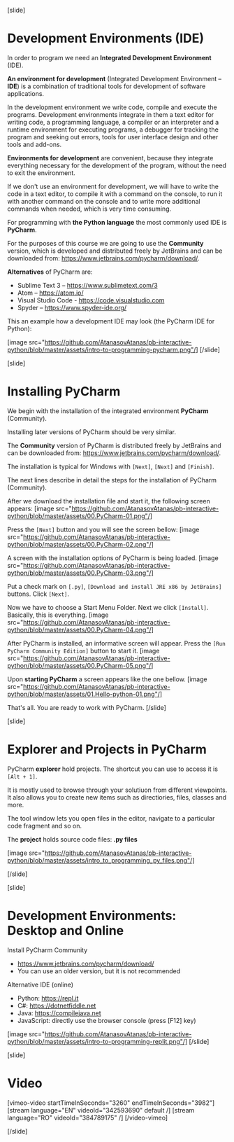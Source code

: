 [slide]
# Development Environments (IDE)
In order to program we need an **Integrated Development Environment** (IDE). 

**An environment for development** (Integrated Development Environment – **IDE**) is a combination of traditional tools for development of software applications. 

In the development environment we write code, compile and execute the programs. Development environments integrate in them a text editor for writing code, a programming language, a compiler or an interpreter and a runtime environment for executing programs, a debugger for tracking the program and seeking out errors, tools for user interface design and other tools and add-ons.

**Environments for development** are convenient, because they integrate everything necessary for the development of the program, without the need to exit the environment. 

If we don't use an environment for development, we will have to write the code in a text editor, to compile it with a command on the console, to run it with another command on the console and to write more additional commands when needed, which is very time consuming. 

For programming with **the Python language** the most commonly used IDE is **PyCharm**.

For the purposes of this course we are going to use the **Community** version, which is developed and distributed freely by JetBrains and can be downloaded from: https://www.jetbrains.com/pycharm/download/.

**Alternatives** of PyCharm are:
- Sublime Text 3 – https://www.sublimetext.com/3
- Atom – https://atom.io/
- Visual Studio Code - https://code.visualstudio.com
- Spyder – https://www.spyder-ide.org/

This an example how a development IDE may look (the PyCharm IDE for Python):

[image src="https://github.com/AtanasovAtanas/pb-interactive-python/blob/master/assets/intro-to-programming-pycharm.png"/]
[/slide]

[slide]
# Installing PyCharm
We begin with the installation of the integrated environment **PyCharm** (Community). 

Installing later versions of PyCharm should be very similar.

The **Community** version of PyCharm is distributed freely by JetBrains and can be downloaded from: https://www.jetbrains.com/pycharm/download/.

The installation is typical for Windows with `[Next]`, `[Next]` and `[Finish]`.

The next lines describe in detail the steps for the installation of PyCharm (Community). 

After we download the installation file and start it, the following screen appears:
[image src="https://github.com/AtanasovAtanas/pb-interactive-python/blob/master/assets/00.PyCharm-01.png"/]

Press the `[Next]` button and you will see the screen bellow:
[image src="https://github.com/AtanasovAtanas/pb-interactive-python/blob/master/assets/00.PyCharm-02.png"/]

A screen with the installation options of PyCharm is being loaded. 
[image src="https://github.com/AtanasovAtanas/pb-interactive-python/blob/master/assets/00.PyCharm-03.png"/]

Put a check mark on `[.py]`, `[Download and install JRE x86 by JetBrains]` buttons. Click `[Next]`. 

Now we have to choose a Start Menu Folder. Next we click `[Install]`. Basically, this is everything.
[image src="https://github.com/AtanasovAtanas/pb-interactive-python/blob/master/assets/00.PyCharm-04.png"/]

After PyCharm is installed, an informative screen will appear. Press the `[Run PyCharm Community Edition]` button to start it.
[image src="https://github.com/AtanasovAtanas/pb-interactive-python/blob/master/assets/00.PyCharm-05.png"/]

Upon **starting PyCharm** a screen appears like the one bellow. 
[image src="https://github.com/AtanasovAtanas/pb-interactive-python/blob/master/assets/01.Hello-python-01.png"/]

That's all. You are ready to work with PyCharm.
[/slide]

[slide]
# Explorer and Projects in PyCharm
PyCharm **explorer** hold projects. The shortcut you can use to access it is `[Alt + 1]`.

It is mostly used to browse through your solutiuon from different viewpoints. It also allows you to create new items such as directiories, files, classes and more.

The tool window lets you open files in the editor, navigate to a particular code fragment and so on.

The **project** holds source code files: **.py files**

[image src="https://github.com/AtanasovAtanas/pb-interactive-python/blob/master/assets/intro_to_programming_py_files.png"/]

[/slide]

[slide]
# Development Environments: Desktop and Online
Install PyCharm Community

* https://www.jetbrains.com/pycharm/download/
* You can use an older version, but it is not recommended

Alternative IDE (online)

* Python: https://repl.it
* C#: https://dotnetfiddle.net
* Java: https://compilejava.net 
* JavaScript: directly use the browser console (press \[F12\] key)

[image src="https://github.com/AtanasovAtanas/pb-interactive-python/blob/master/assets/intro-to-programming-replit.png"/]
[/slide]

[slide]
# Video

[vimeo-video startTimeInSeconds="3260" endTimeInSeconds="3982"]
[stream language="EN" videoId="342593690" default /]
[stream language="RO" videoId="384789175"  /]
[/video-vimeo]

[/slide]